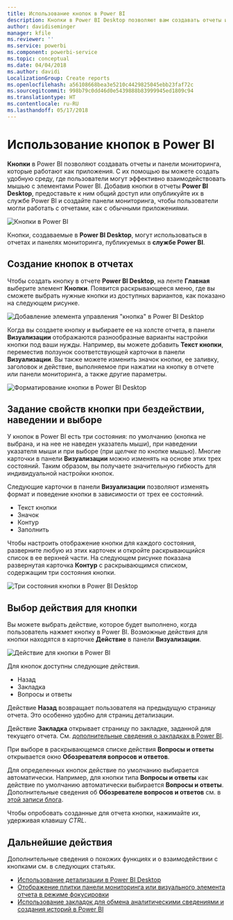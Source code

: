 ```yaml
---
title: Использование кнопок в Power BI
description: Кнопки в Power BI Desktop позволяют вам создавать отчеты и панели мониторинга, которые работают как приложения и дают больше возможностей для взаимодействия пользователям
author: davidiseminger
manager: kfile
ms.reviewer: ''
ms.service: powerbi
ms.component: powerbi-service
ms.topic: conceptual
ms.date: 04/04/2018
ms.author: davidi
LocalizationGroup: Create reports
ms.openlocfilehash: a56108668bea3e5210c4429825045ebb23faf72c
ms.sourcegitcommit: 998b79c0dd46d0e5439888b83999945ed1809c94
ms.translationtype: HT
ms.contentlocale: ru-RU
ms.lasthandoff: 05/17/2018
---
```

# <a name="using-buttons-in-power-bi"></a>Использование кнопок в Power BI
**Кнопки** в Power BI позволяют создавать отчеты и панели мониторинга, которые работают как приложения. С их помощью вы можете создать удобную среду, где пользователи могут эффективно взаимодействовать мышью с элементами Power BI. Добавив кнопки в отчеты **Power BI Desktop**, предоставьте к ним общий доступ или опубликуйте их в службе Power BI и создайте панели мониторинга, чтобы пользователи могли работать с отчетами, как с обычными приложениями.

![Кнопки в Power BI](media/desktop-buttons/desktop-buttons_01.png)

Кнопки, создаваемые в **Power BI Desktop**, могут использоваться в отчетах и панелях мониторинга, публикуемых в **службе Power BI**.

## <a name="creating-buttons-in-reports"></a>Создание кнопок в отчетах
Чтобы создать кнопку в отчете **Power BI Desktop**, на ленте **Главная** выберите элемент **Кнопки**. Появится раскрывающееся меню, где вы сможете выбрать нужные кнопки из доступных вариантов, как показано на следующем рисунке. 

![Добавление элемента управления "кнопка" в Power BI Desktop](media/desktop-buttons/desktop-buttons_02.png)

Когда вы создаете кнопку и выбираете ее на холсте отчета, в панели **Визуализации** отображаются разнообразные варианты настройки кнопки под ваши нужды. Например, вы можете добавить **Текст кнопки**, переместив ползунок соответствующей карточки в панели **Визуализации**. Вы также можете изменить значок кнопки, ее заливку, заголовок и действие, выполняемое при нажатии на кнопку в отчете или панели мониторинга, а также другие параметры.

![Форматирование кнопки в Power BI Desktop](media/desktop-buttons/desktop-buttons_03.png)

## <a name="set-button-properties-when-idle-hovered-over-or-selected"></a>Задание свойств кнопки при бездействии, наведении и выборе

У кнопок в Power BI есть три состояния: по умолчанию (кнопка не выбрана, и на нее не наведен указатель мыши), при наведении указателя мыши и при выборе (при *щелчке* по кнопке мышью). Многие карточки в панели **Визуализации** можно изменять на основе этих трех состояний. Таким образом, вы получаете значительную гибкость для индивидуальной настройки кнопок.

Следующие карточки в панели **Визуализации** позволяют изменять формат и поведение кнопки в зависимости от трех ее состояний.

* Текст кнопки
* Значок
* Контур
* Заполнить

Чтобы настроить отображение кнопки для каждого состояния, разверните любую из этих карточек и откройте раскрывающийся список в ее верхней части. На следующем рисунке показана развернутая карточка **Контур** с раскрывающимся списком, содержащим три состояния кнопки.

![Три состояния кнопки в Power BI Desktop](media/desktop-buttons/desktop-buttons_04.png)


## <a name="select-the-action-for-a-button"></a>Выбор действия для кнопки

Вы можете выбрать действие, которое будет выполнено, когда пользователь нажмет кнопку в Power BI. Возможные действия для кнопки находятся в карточке **Действие** в панели **Визуализации**.

![Действие для кнопки в Power BI](media/desktop-buttons/desktop-buttons_05.png)

Для кнопок доступны следующие действия.

* Назад
* Закладка
* Вопросы и ответы

Действие **Назад** возвращает пользователя на предыдущую страницу отчета. Это особенно удобно для страниц детализации.

Действие **Закладка** открывает страницу по закладке, заданной для текущего отчета. См. [дополнительные сведения о закладках в Power BI](desktop-bookmarks.md). 

При выборе в раскрывающемся списке действия **Вопросы и ответы** открывается окно **Обозревателя вопросов и ответов**. 

Для определенных кнопок действие по умолчанию выбирается автоматически. Например, для кнопки типа **Вопросы и ответы** как действие по умолчанию автоматически выбирается **Вопросы и ответы**. Дополнительные сведения об **Обозревателе вопросов и ответов** см. в [этой записи блога](https://powerbi.microsoft.com/blog/power-bi-desktop-april-2018-feature-summary/#Q&AExplorer).

Чтобы опробовать созданные для отчета кнопки, нажимайте их, удерживая клавишу *CTRL*. 

## <a name="next-steps"></a>Дальнейшие действия
Дополнительные сведения о похожих функциях и о взаимодействии с кнопками см. в следующих статьях.

* [Использование детализации в Power BI Desktop](desktop-drillthrough.md)
* [Отображение плитки панели мониторинга или визуального элемента отчета в режиме фокусировки](service-focus-mode.md)
* [Использование закладок для обмена аналитическими сведениями и создания историй в Power BI](desktop-bookmarks.md)

